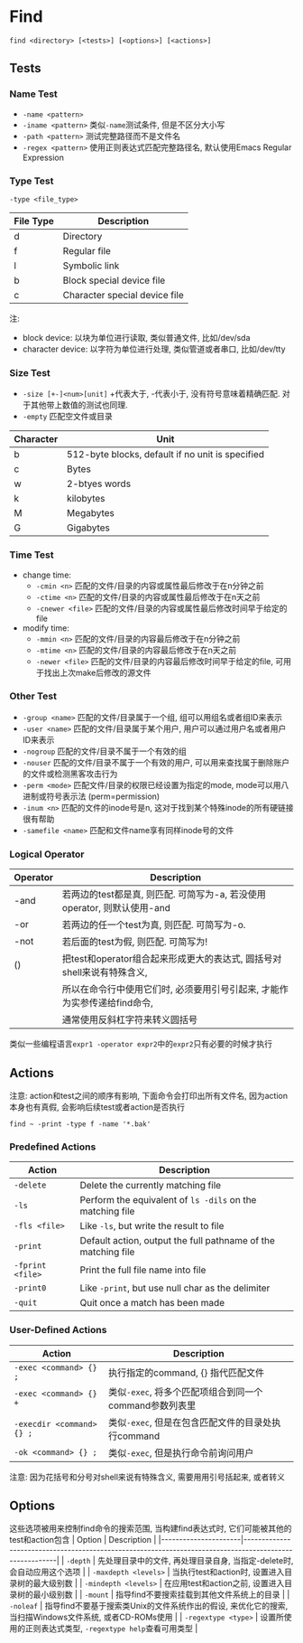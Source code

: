 # Find

`find <directory> [<tests>] [<options>] [<actions>]`

## Tests
### Name Test
* `-name <pattern>`
* `-iname <pattern>` 类似`-name`测试条件, 但是不区分大小写
* `-path <pattern>` 测试完整路径而不是文件名 
* `-regex <pattern>` 使用正则表达式匹配完整路径名, 默认使用Emacs Regular Expression

### Type Test
`-type <file_type>`

| File Type | Description                   |
|-----------|-------------------------------|
| d         | Directory                     |
| f         | Regular file                  |
| l         | Symbolic link                 |
| b         | Block special device file     |
| c         | Character special device file |

注:
* block device: 以块为单位进行读取, 类似普通文件, 比如/dev/sda
* character device: 以字符为单位进行处理, 类似管道或者串口, 比如/dev/tty

### Size Test
* `-size [+-]<num>[unit]` +代表大于, -代表小于, 没有符号意味着精确匹配. 对于其他带上数值的测试也同理.
* `-empty` 匹配空文件或目录

| Character | Unit                                             |
|-----------|--------------------------------------------------|
| b         | 512-byte blocks, default if no unit is specified |
| c         | Bytes                                            |
| w         | 2-btyes words                                    |
| k         | kilobytes                                        |
| M         | Megabytes                                        |
| G         | Gigabytes                                        |

### Time Test
* change time:
    - `-cmin <n>` 匹配的文件/目录的内容或属性最后修改于在n分钟之前
    - `-ctime <n>` 匹配的文件/目录的内容或属性最后修改于在n天之前
    - `-cnewer <file>` 匹配的文件/目录的内容或属性最后修改时间早于给定的file
* modify time:
    - `-mmin <n>` 匹配的文件/目录的内容最后修改于在n分钟之前
    - `-mtime <n>` 匹配的文件/目录的内容最后修改于在n天之前
    - `-newer <file>` 匹配的文件/目录的内容最后修改时间早于给定的file, 可用于找出上次make后修改的源文件

### Other Test
* `-group <name>` 匹配的文件/目录属于一个组, 组可以用组名或者组ID来表示
* `-user <name>` 匹配的文件/目录属于某个用户, 用户可以通过用户名或者用户ID来表示
* `-nogroup` 匹配的文件/目录不属于一个有效的组
* `-nouser` 匹配的文件/目录不属于一个有效的用户, 可以用来查找属于删除账户的文件或检测黑客攻击行为
* `-perm <mode>` 匹配文件/目录的权限已经设置为指定的mode, mode可以用八进制或符号表示法 (perm=permission)
* `-inum <n>` 匹配的文件的inode号是n, 这对于找到某个特殊inode的所有硬链接很有帮助
* `-samefile <name>` 匹配和文件name享有同样inode号的文件

### Logical Operator
| Operator | Description                                                               |
|----------|---------------------------------------------------------------------------|
| -and     | 若两边的test都是真, 则匹配. 可简写为-a, 若没使用operator, 则默认使用-and    |
| -or      | 若两边的任一个test为真, 则匹配. 可简写为-o.                               |
| -not     | 若后面的test为假, 则匹配. 可简写为!                                       |
| ()       | 把test和operator组合起来形成更大的表达式, 圆括号对shell来说有特殊含义,      |
|          | 所以在命令行中使用它们时, 必须要用引号引起来, 才能作为实参传递给find命令, |
|          | 通常使用反斜杠字符来转义圆括号                                            |

类似一些编程语言`expr1 -operator expr2`中的`expr2`只有必要的时候才执行

## Actions
注意: action和test之间的顺序有影响, 下面命令会打印出所有文件名, 因为action本身也有真假, 会影响后续test或者action是否执行
```shell
find ~ -print -type f -name '*.bak'
```

### Predefined Actions
| Action           | Description                                                   |
|------------------|---------------------------------------------------------------|
| `-delete`        | Delete the currently matching file                            |
| `-ls`            | Perform the equivalent of `ls -dils` on the matching file     |
| `-fls <file>`    | Like `-ls`, but write the result to file                      |
| `-print`         | Default action, output the full pathname of the matching file |
| `-fprint <file>` | Print the full file name into file                            |
| `-print0`        | Like `-print`, but use null char as the delimiter             |
| `-quit`          | Quit once a match has been made                               |

### User-Defined Actions
| Action                    | Description                                            |
|---------------------------|--------------------------------------------------------|
| `-exec <command> {} ;`    | 执行指定的command, {} 指代匹配文件                     |
| `-exec <command> {} +`    | 类似`-exec`, 将多个匹配项组合到同一个command参数列表里 |
| `-execdir <command> {} ;` | 类似`-exec`, 但是在包含匹配文件的目录处执行command     |
| `-ok <command> {} ;`      | 类似`-exec`, 但是执行命令前询问用户                    |

注意: 因为花括号和分号对shell来说有特殊含义, 需要用用引号括起来, 或者转义

## Options

这些选项被用来控制find命令的搜索范围, 当构建find表达式时, 它们可能被其他的test和action包含
| Option               | Description                                                                                            |
|----------------------|--------------------------------------------------------------------------------------------------------|
| `-depth`             | 先处理目录中的文件, 再处理目录自身, 当指定-delete时, 会自动应用这个选项                                |
| `-maxdepth <levels>` | 当执行test和action时, 设置进入目录树的最大级别数                                                       |
| `-mindepth <levels>` | 在应用test和action之前, 设置进入目录树的最小级别数                                                     |
| `-mount`             | 指导find不要搜索挂载到其他文件系统上的目录                                                             |
| `-noleaf`            | 指导find不要基于搜索类Unix的文件系统作出的假设, 来优化它的搜索, 当扫描Windows文件系统, 或者CD-ROMs使用 |
| `-regextype <type>`  | 设置所使用的正则表达式类型, `-regextype help`查看可用类型                                              |
